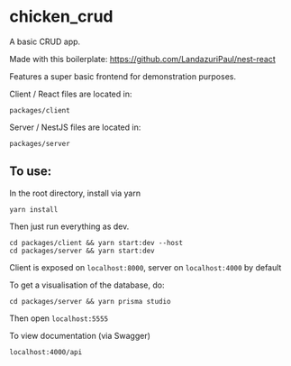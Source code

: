# chicken_crud

A basic CRUD app.

Made with this boilerplate: https://github.com/LandazuriPaul/nest-react

Features a super basic frontend for demonstration purposes.

Client / React files are located in:
```
packages/client
```

Server / NestJS files are located in:
```
packages/server
```

## To use:

In the root directory, install via yarn

```
yarn install
```

Then just run everything as dev.

```
cd packages/client && yarn start:dev --host
cd packages/server && yarn start:dev
```

Client is exposed on `localhost:8000`, server on `localhost:4000` by default

To get a visualisation of the database, do:

```
cd packages/server && yarn prisma studio
```

Then open `localhost:5555`

To view documentation (via Swagger)

```
localhost:4000/api
```
